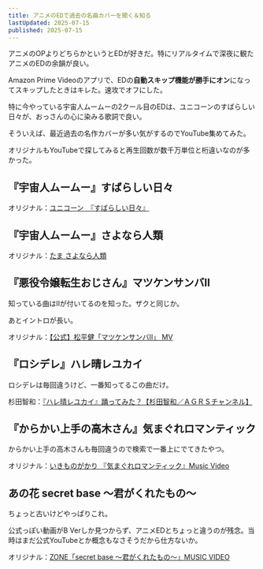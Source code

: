 ```yaml
---
title: アニメのEDで過去の名曲カバーを聞く＆知る
lastUpdated: 2025-07-15 
published: 2025-07-15
---
```

アニメのOPよりどちらかというとEDが好きだ。特にリアルタイムで深夜に観たアニメのEDの余韻が良い。

Amazon Prime Videoのアプリで、EDの**自動スキップ機能が勝手にオン**になってスキップしたときはキレた。速攻でオフにした。

特に今やっている宇宙人ムームーの2クール目のEDは、ユニコーンのすばらしい日々が、おっさんの心に染みる歌詞で良い。

そういえば、最近過去の名作カバーが多い気がするのでYouTube集めてみた。

オリジナルもYouTubeで探してみると再生回数が数千万単位と桁違いなのが多かった。

## 『宇宙人ムームー』すばらしい日々

<YouTube id="25WCwpxo9oI" title="TVアニメ「宇宙人ムームー」ノンクレジットED02「すばらしい日々」／さくらこ＆ムームー" aspect="16:9" />

オリジナル：[ユニコーン　『すばらしい日々』](https://www.youtube.com/watch?v=UA33zQ-DY1w)

## 『宇宙人ムームー』さよなら人類


<YouTube id="zDao3I4cZzc" title="TVアニメ「宇宙人ムームー」ノンクレジットED「さよなら人類」／さくらこ＆ムームー" aspect="16:9" />

オリジナル：[たま さよなら人類](https://www.youtube.com/watch?v=ZTBHdIvCVOU)

## 『悪役令嬢転生おじさん』マツケンサンバⅡ
知っている曲はⅡが付いてるのを知った。ザクと同じか。

あとイントロが長い。

<YouTube id="FPLc7a2SN6A" title="TVアニメ『悪役令嬢転生おじさん』ノンクレジットED映像｜グレイス＝憲三郎（CV:井上和彦、CV:M・A・O）「マツケンサンバⅡ」" aspect="16:9" />


オリジナル：[【公式】松平健「マツケンサンバⅡ」 MV](https://www.youtube.com/watch?v=XazyhnymUQo)



## 『ロシデレ』ハレ晴レユカイ
ロシデレは毎回違うけど、一番知ってるこの曲だけ。

<YouTube id="tdMxdWc3NG0" title="【ロシデレ】「ハレ晴レユカイ」｜ノンクレジットエンディング（第4話）" aspect="16:9" />

杉田智和：[『ハレ晴レユカイ』踊ってみた？【杉田智和／ＡＧＲＳチャンネル】](https://www.youtube.com/watch?v=mTn-Pnl6Ft4)


## 『からかい上手の高木さん』気まぐれロマンティック
からかい上手の高木さんも毎回違うので検索で一番上にでてきたやつ。

<YouTube id="bUbl1JEDeN0" title="TVアニメ『からかい上手の高木さん』ノンクレジットED「気まぐれロマンティック」／高木さん（CV：高橋李依）" aspect="16:9" />

オリジナル：[いきものがかり 『気まぐれロマンティック』Music Video](https://www.youtube.com/watch?v=5XCSt_0lwOE)

## あの花 secret base ～君がくれたもの～
ちょっと古いけどやっぱりこれ。

公式っぽい動画がB Verしか見つからず、アニメEDとちょっと違うのが残念。当時はまだ公式YouTubeとか概念もなさそうだから仕方ないか。

<YouTube id="Of36Qh7WLSQ" title="【10周年記念】「あの日見た花の名前を僕達はまだ知らない。」ED映像「secret base ～君がくれたもの～」B ver." aspect="16:9" />

オリジナル：[ZONE「secret base ～君がくれたもの～」MUSIC VIDEO](https://www.youtube.com/watch?v=fRQtDjiRtI8)
